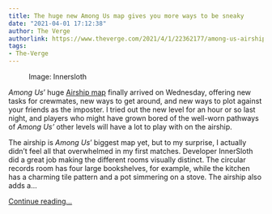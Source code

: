 ```yaml
---
title: The huge new Among Us map gives you more ways to be sneaky
date: "2021-04-01 17:12:38"
author: The Verge
authorlink: https://www.theverge.com/2021/4/1/22362177/among-us-airship-update-map-sneaky-crewmate-imposter
tags:
- The-Verge
---
```

<figure>
      <img alt="" src="https://cdn.vox-cdn.com/thumbor/WUWl651-CDFzaEsU_K1sXORqDVI=/107x0:1259x768/1310x873/cdn.vox-cdn.com/uploads/chorus_image/image/69061683/oZKbVT.0.png" />
        <figcaption>Image: Innersloth</figcaption>
    </figure>

  <p id="LXu7Mb"><em>Among Us</em>’ huge <a href="https://www.theverge.com/2021/3/18/22338782/among-us-airship-map-accounts-update-innersloth">Airship map</a> finally arrived on Wednesday, offering new tasks for crewmates, new ways to get around, and new ways to plot against your friends as the imposter. I tried out the new level for an hour or so last night, and players who might have grown bored of the well-worn pathways of <em>Among Us’</em> other levels will have a lot to play with on the airship.</p>
<p id="uWJ5Rt">The airship is <em>Among Us</em>’ biggest map yet, but to my surprise, I actually didn’t feel all that overwhelmed in my first matches. Developer InnerSloth did a great job making the different rooms visually distinct. The circular records room has four large bookshelves, for example, while the kitchen has a charming tile pattern and a pot simmering on a stove. The airship also adds a...</p>
  <p>
    <a href="https://www.theverge.com/2021/4/1/22362177/among-us-airship-update-map-sneaky-crewmate-imposter">Continue reading&hellip;</a>
  </p>
